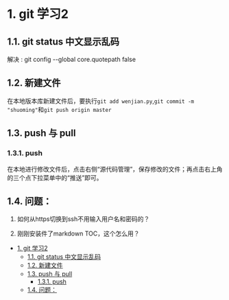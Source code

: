 # 1. git 学习2

## 1.1. git  status 中文显示乱码

解决 :  git config --global core.quotepath false

## 1.2. 新建文件

在本地版本库新建文件后，要执行`git add wenjian.py`,`git commit -m "shuoming"`和`git push origin master`
## 1.3. push 与 pull

### 1.3.1. push

在本地进行修改文件后，点击右侧“源代码管理”，保存修改的文件；再点击右上角的三个点下拉菜单中的“推送”即可。

## 1.4. 问题：

1. 如何从https切换到ssh不用输入用户名和密码的？

2. 刚刚安装件了markdown TOC，这个怎么用？

<!-- TOC -->

- [1. git 学习2](#1-git-学习2)
    - [1.1. git  status 中文显示乱码](#11-git--status-中文显示乱码)
    - [1.2. 新建文件](#12-新建文件)
    - [1.3. push 与 pull](#13-push-与-pull)
        - [1.3.1. push](#131-push)
    - [1.4. 问题：](#14-问题)

<!-- /TOC -->